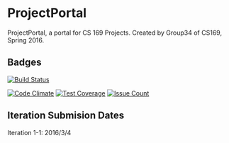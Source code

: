 # ProjectPortal

ProjectPortal, a portal for CS 169 Projects. Created by Group34 of CS169, Spring 2016.

## Badges

[![Build Status](https://travis-ci.org/cs169-group34/project-portal-169.svg?branch=master)](https://travis-ci.org/cs169-group34/project-portal-169)

[![Code Climate](https://codeclimate.com/github/cs169-group34/project-portal-169/badges/gpa.svg)](https://codeclimate.com/github/cs169-group34/project-portal-169)
[![Test Coverage](https://codeclimate.com/github/cs169-group34/project-portal-169/badges/coverage.svg)](https://codeclimate.com/github/cs169-group34/project-portal-169/coverage)
[![Issue Count](https://codeclimate.com/github/cs169-group34/project-portal-169/badges/issue_count.svg)](https://codeclimate.com/github/cs169-group34/project-portal-169)

## Iteration Submision Dates

Iteration 1-1: 2016/3/4